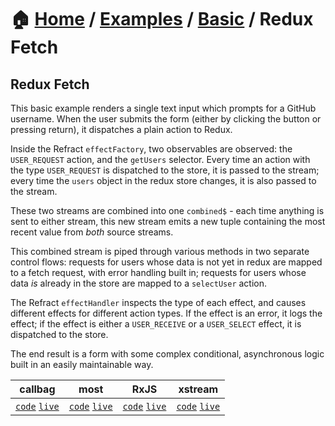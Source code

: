 # 🏠 [Home](../../../) / [Examples](../../) / [Basic](../) / Redux Fetch

## Redux Fetch

This basic example renders a single text input which prompts for a GitHub username. When the user submits the form (either by clicking the button or pressing return), it dispatches a plain action to Redux.

Inside the Refract `effectFactory`, two observables are observed: the `USER_REQUEST` action, and the `getUsers`  selector. Every time an action with the type `USER_REQUEST` is dispatched to the store, it is passed to the stream; every time the `users` object in the redux store changes, it is also passed to the stream.

These two streams are combined into one `combined$` - each time anything is sent to either stream, this new stream emits a new tuple containing the most recent value from _both_ source streams.

This combined stream is piped through various methods in two separate control flows: requests for users whose data is not yet in redux are mapped to a fetch request, with error handling built in; requests for users whose data _is_ already in the store are mapped to a `selectUser` action.

The Refract `effectHandler` inspects the type of each effect, and causes different effects for different action types. If the effect is an error, it logs the effect; if the effect is either a `USER_RECEIVE` or a `USER_SELECT` effect, it is dispatched to the store.

The end result is a form with some complex conditional, asynchronous logic built in an easily maintainable way.

| callbag | most | RxJS | xstream |
| --- | --- | --- | --- |
| [`code`](./callbag) [`live`](https://stackblitz.com/github/troch/refract/tree/master/examples/basic/redux-fetch/callbag) | [`code`](./most) [`live`](https://stackblitz.com/github/troch/refract/tree/master/examples/basic/redux-fetch/most)  | [`code`](./rxjs) [`live`](https://stackblitz.com/github/troch/refract/tree/master/examples/basic/redux-fetch/rxjs)  | [`code`](./xstream) [`live`](https://stackblitz.com/github/troch/refract/tree/master/examples/basic/redux-fetch/xstream)  |
